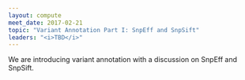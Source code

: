 ```yaml
---
layout: compute
meet_date: 2017-02-21
topic: "Variant Annotation Part I: SnpEff and SnpSift"
leaders: "<i>TBD</i>"
---
```


We are introducing variant annotation with a discussion on SnpEff and SnpSift.
